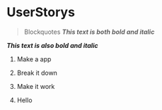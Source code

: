# UserStorys

> Blockquotes
**_This text is both bold and italic_**

__*This text is also bold and italic*__
1. Make a app

2. Break it down

3. Make it work

4. Hello


